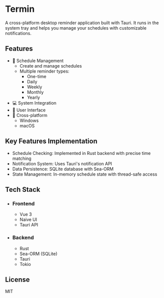 # Termin

A cross-platform desktop reminder application built with Tauri. It runs in the system tray and helps you manage your schedules with customizable notifications.

## Features

- 🔔 Schedule Management
  - Create and manage schedules
  - Multiple reminder types:
    - One-time
    - Daily
    - Weekly
    - Monthly
    - Yearly
- 💻 System Integration
- 🎯 User Interface
- 🌈 Cross-platform
  - Windows
  - macOS

## Key Features Implementation

- Schedule Checking: Implemented in Rust backend with precise time matching
- Notification System: Uses Tauri's notification API
- Data Persistence: SQLite database with Sea-ORM
- State Management: In-memory schedule state with thread-safe access

## Tech Stack

- ### Frontend

  - Vue 3
  - Naive UI
  - Tauri API

- ### Backend
  - Rust
  - Sea-ORM (SQLite)
  - Tauri
  - Tokio

## License

MIT
